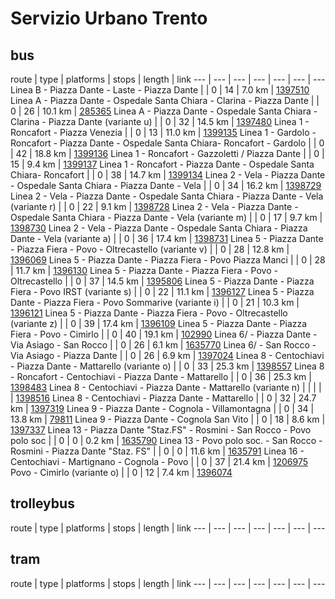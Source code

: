 # Servizio Urbano Trento
## bus
route | type | platforms | stops | length | link
--- | --- | --- | --- | --- | --- | ---
Linea B - Piazza Dante - Laste - Piazza Dante |  | 0 | 14 | 7.0 km | [1397510](http://openstreetmap.org/relation/1397510)
Linea A - Piazza Dante - Ospedale Santa Chiara - Clarina - Piazza Dante |  | 0 | 26 | 10.1 km | [285365](http://openstreetmap.org/relation/285365)
Linea A - Piazza Dante - Ospedale Santa Chiara - Clarina - Piazza Dante (variante u) |  | 0 | 32 | 14.5 km | [1397480](http://openstreetmap.org/relation/1397480)
Linea 1 - Roncafort - Piazza Venezia |  | 0 | 13 | 11.0 km | [1399135](http://openstreetmap.org/relation/1399135)
Linea 1 - Gardolo - Roncafort - Piazza Dante - Ospedale Santa Chiara- Roncafort - Gardolo |  | 0 | 42 | 18.8 km | [1399136](http://openstreetmap.org/relation/1399136)
Linea 1 - Roncafort - Gazzoletti / Piazza Dante |  | 0 | 15 | 9.4 km | [1399137](http://openstreetmap.org/relation/1399137)
Linea 1 - Roncafort - Piazza Dante - Ospedale Santa Chiara- Roncafort |  | 0 | 38 | 14.7 km | [1399134](http://openstreetmap.org/relation/1399134)
Linea 2 - Vela - Piazza Dante - Ospedale Santa Chiara - Piazza Dante - Vela |  | 0 | 34 | 16.2 km | [1398729](http://openstreetmap.org/relation/1398729)
Linea 2 - Vela - Piazza Dante - Ospedale Santa Chiara - Piazza Dante - Vela (variante r) |  | 0 | 22 | 9.1 km | [1398728](http://openstreetmap.org/relation/1398728)
Linea 2 - Vela - Piazza Dante - Ospedale Santa Chiara - Piazza Dante - Vela (variante m) |  | 0 | 17 | 9.7 km | [1398730](http://openstreetmap.org/relation/1398730)
Linea 2 - Vela - Piazza Dante - Ospedale Santa Chiara - Piazza Dante - Vela (variante a) |  | 0 | 36 | 17.4 km | [1398731](http://openstreetmap.org/relation/1398731)
Linea 5 - Piazza Dante - Piazza Fiera - Povo - Oltrecastello (variante v) |  | 0 | 28 | 12.8 km | [1396069](http://openstreetmap.org/relation/1396069)
Linea 5 - Piazza Dante - Piazza Fiera - Povo Piazza Manci |  | 0 | 28 | 11.7 km | [1396130](http://openstreetmap.org/relation/1396130)
Linea 5 - Piazza Dante - Piazza Fiera - Povo - Oltrecastello |  | 0 | 37 | 14.5 km | [1395806](http://openstreetmap.org/relation/1395806)
Linea 5 - Piazza Dante - Piazza Fiera - Povo IRST (variante s) |  | 0 | 22 | 11.1 km | [1396127](http://openstreetmap.org/relation/1396127)
Linea 5 - Piazza Dante - Piazza Fiera - Povo Sommarive (variante i) |  | 0 | 21 | 10.3 km | [1396121](http://openstreetmap.org/relation/1396121)
Linea 5 - Piazza Dante - Piazza Fiera - Povo - Oltrecastello (variante z) |  | 0 | 39 | 17.4 km | [1396109](http://openstreetmap.org/relation/1396109)
Linea 5 - Piazza Dante - Piazza Fiera - Povo - Cimirlo |  | 0 | 40 | 19.1 km | [102990](http://openstreetmap.org/relation/102990)
Linea 6/ - Piazza Dante - Via Asiago - San Rocco |  | 0 | 26 | 6.1 km | [1635770](http://openstreetmap.org/relation/1635770)
Linea 6/ - San Rocco - Via Asiago - Piazza Dante |  | 0 | 26 | 6.9 km | [1397024](http://openstreetmap.org/relation/1397024)
Linea 8 - Centochiavi - Piazza Dante - Mattarello (variante o) |  | 0 | 33 | 25.3 km | [1398557](http://openstreetmap.org/relation/1398557)
Linea 8 - Roncafort - Centochiavi - Piazza Dante - Mattarello |  | 0 | 36 | 25.3 km | [1398483](http://openstreetmap.org/relation/1398483)
Linea 8 - Centochiavi - Piazza Dante - Mattarello (variante n) |  |  |  |  | [1398516](http://openstreetmap.org/relation/1398516)
Linea 8 - Centochiavi - Piazza Dante - Mattarello |  | 0 | 32 | 24.7 km | [1397319](http://openstreetmap.org/relation/1397319)
Linea 9 - Piazza Dante - Cognola - Villamontagna |  | 0 | 34 | 13.8 km | [79811](http://openstreetmap.org/relation/79811)
Linea 9 - Piazza Dante - Cognola San Vito |  | 0 | 18 | 8.6 km | [1397337](http://openstreetmap.org/relation/1397337)
Linea 13 - Piazza Dante "Staz.FS" - Rosmini - San Rocco - Povo polo soc |  | 0 | 0 | 0.2 km | [1635790](http://openstreetmap.org/relation/1635790)
Linea 13 - Povo polo soc. - San Rocco - Rosmini - Piazza Dante "Staz. FS" |  | 0 | 0 | 11.6 km | [1635791](http://openstreetmap.org/relation/1635791)
Linea 16 - Centochiavi - Martignano - Cognola - Povo |  | 0 | 37 | 21.4 km | [1206975](http://openstreetmap.org/relation/1206975)
Povo - Cimirlo (variante o) |  | 0 | 12 | 7.4 km | [1396074](http://openstreetmap.org/relation/1396074)

## trolleybus
route | type | platforms | stops | length | link
--- | --- | --- | --- | --- | --- | ---

## tram
route | type | platforms | stops | length | link
--- | --- | --- | --- | --- | --- | ---
